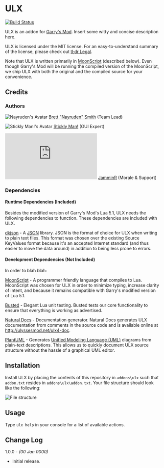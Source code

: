 # ULX #

[![Build Status](https://travis-ci.org/Nayruden/ulx.svg)](https://travis-ci.org/Nayruden/ulx)

ULX is an addon for [Garry's Mod](http://garrysmod.com). Insert some witty and concise description here.

ULX is licensed under the MIT license. For an easy-to-understand summary of the license, please check out [tl;dr Legal](https://tldrlegal.com/license/mit-license).

Note that ULX is written primarily in [MoonScript](http://moonscript.org) (described below). Even though Garry's Mod will be running the compiled version of the MoonScript, we ship ULX with both the original and the compiled source for your convenience.

## Credits ##

### Authors ###

![Nayruden's Avatar](https://avatars3.githubusercontent.com/u/16591?s=100)
[Brett "Nayruden" Smith](https://github.com/Nayruden) (Team Lead)

![Stickly Man!'s Avatar](https://avatars.githubusercontent.com/u/95759?s=100)
[Stickly Man!](https://github.com/SticklyMan) (GUI Expert)

![JamminR's Avatar](http://forums.ulyssesmod.net/index.php?action=dlattach;attach=826;type=avatar)
[JamminR](http://forums.ulyssesmod.net/index.php?action=profile;u=133) (Morale & Support)

### Dependencies ###

#### Runtime Dependencies (Included) ####

Besides the modified version of Garry's Mod's Lua 5.1, ULX needs the following dependencies to function. These dependencies are included with ULX.

[dkjson](http://dkolf.de/src/dkjson-lua.fsl) - A [JSON](http://json.org) library.
JSON is the format of choice for ULX when writing to plain text files. This format was chosen over the existing Source KeyValues format because it's an accepted Internet standard (and thus easier to move the data around) in addition to being less prone to errors.

#### Development Dependencies (Not Included) ####

In order to blah blah:

[MoonScript](http://moonscript.org) - A programmer friendly language that compiles to Lua.
MoonScript was chosen for ULX in order to minimize typing, increase clarity of intent, and because it remains compatible with Garry's modified version of Lua 5.1.

[Busted](http://olivinelabs.com/busted) - Elegant Lua unit testing.
Busted tests our core functionality to ensure that everything is working as advertised.

[Natural Docs](http://naturaldocs.org) - Documentation generator.
Natural Docs generates ULX documentation from comments in the source code and is available online at http://ulyssesmod.net/ulx4-doc.

[PlantUML](http://plantuml.sf.net) - Generates [Unified Modeling Language (UML)](http://www.uml.org/) diagrams from plain-text descriptions.
This allows us to quickly document ULX source structure without the hassle of a graphical UML editor.

## Installation ##

Install ULX by placing the contents of this repository in `addons\ulx` such that `addon.txt` resides in `addons\ulx\addon.txt`. Your file structure should look like the following:

![File structure](http://nayruden.github.io/ulx/doc/diagrams/file-structure.svg)

## Usage ##

Type `ulx help` in your console for a list of available actions.

## Change Log ##

1.0.0 - *(00 Jan 0000)*

 * Initial release.
